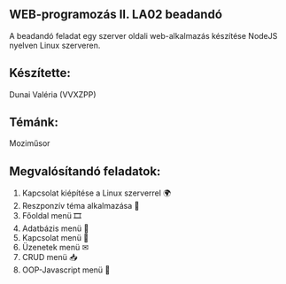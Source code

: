 ## WEB-programozás II. LA02 beadandó ##
A beadandó feladat egy szerver oldali web-alkalmazás készítése NodeJS nyelven Linux szerveren.

## Készítette: ##
Dunai Valéria (VVXZPP)

## Témánk: ##
Moziműsor

## Megvalósítandó feladatok: ##
1. Kapcsolat kiépítése a Linux szerverrel 🌍
2. Reszponzív téma alkalmazása 🎨
3. Főoldal menü 🎞
4. Adatbázis menü 📂
5. Kapcsolat menü 👤
6. Üzenetek menü ✉
7. CRUD menü 📥
8. OOP-Javascript menü 📝